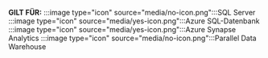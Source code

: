 <Token>**GILT FÜR:** :::image type="icon" source="media/no-icon.png":::SQL Server :::image type="icon" source="media/yes-icon.png":::Azure SQL-Datenbank :::image type="icon" source="media/yes-icon.png":::Azure Synapse Analytics :::image type="icon" source="media/no-icon.png":::Parallel Data Warehouse</Token>

